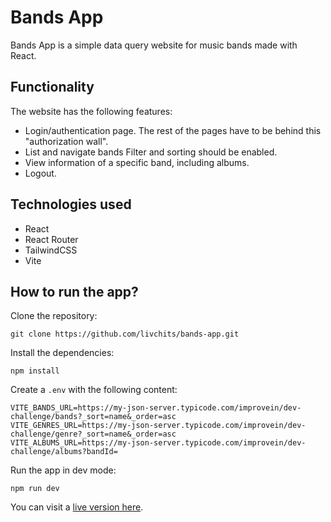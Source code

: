 # Bands App

Bands App is a simple data query website for music bands made with React.

## Functionality

The website has the following features:

- Login/authentication page. The rest of the pages have to be behind this "authorization wall".
- List and navigate bands Filter and sorting should be enabled.
- View information of a specific band, including albums.
- Logout.

## Technologies used

- React
- React Router
- TailwindCSS
- Vite

## How to run the app?

Clone the repository:

`git clone https://github.com/livchits/bands-app.git`

Install the dependencies:

`npm install`

Create a `.env` with the following content:

```
VITE_BANDS_URL=https://my-json-server.typicode.com/improvein/dev-challenge/bands?_sort=name&_order=asc
VITE_GENRES_URL=https://my-json-server.typicode.com/improvein/dev-challenge/genre?_sort=name&_order=asc
VITE_ALBUMS_URL=https://my-json-server.typicode.com/improvein/dev-challenge/albums?bandId=
```

Run the app in dev mode:

`npm run dev`

You can visit a [live version here](https://bands-app.onrender.com/).
